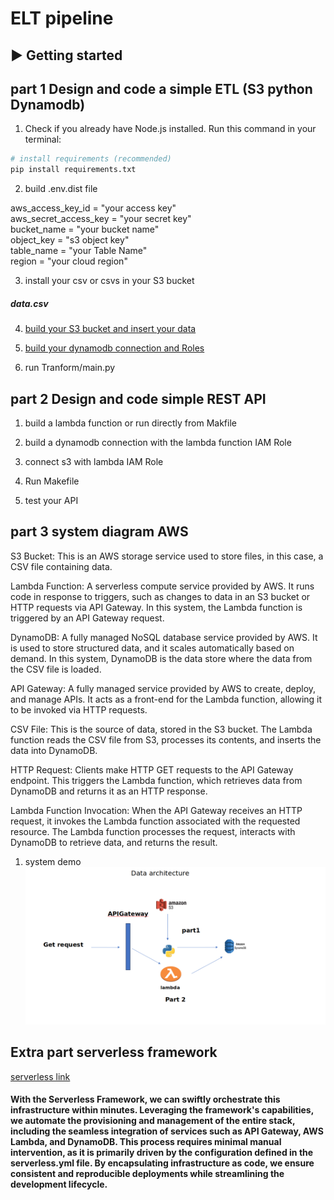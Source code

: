 
# ELT pipeline
## ▶️ Getting started

## part 1 Design and code a simple ETL (S3 python Dynamodb)

1. Check if you already have Node.js installed. Run this command in your terminal:

```bash
# install requirements (recommended)
pip install requirements.txt
```
2. build .env.dist file

aws_access_key_id = "your access key" <br>
aws_secret_access_key = "your secret key" <br>
bucket_name = "your bucket name" <br>
object_key = "s3 object key" <br>
table_name = "your Table Name" <br>
region = "your cloud region" <br>

3. install your csv or csvs in your S3 bucket 

<h5> data.csv </h5>

4. [build your S3 bucket and insert your data](https://aws.amazon.com/s3/)

5. [build your dynamodb connection and Roles](https://aws.amazon.com/dynamodb/)

6. run Tranform/main.py

## part 2 Design and code simple REST API 

1. build a lambda function or run directly from Makfile

2. build a dynamodb connection with the lambda function IAM Role

3. connect s3 with lambda IAM Role

4. Run Makefile 

5. test your API

## part 3 system diagram  AWS

S3 Bucket: This is an AWS storage service used to store files, in this case, a CSV file containing data.<br>

Lambda Function: A serverless compute service provided by AWS. It runs code in response to triggers, such as changes to data in an S3 bucket or HTTP requests via API Gateway. In this system, the Lambda function is triggered by an API Gateway request.<br>

DynamoDB: A fully managed NoSQL database service provided by AWS. It is used to store structured data, and it scales automatically based on demand. In this system, DynamoDB is the data store where the data from the CSV file is loaded.<br>

API Gateway: A fully managed service provided by AWS to create, deploy, and manage APIs. It acts as a front-end for the Lambda function, allowing it to be invoked via HTTP requests.<br>

CSV File: This is the source of data, stored in the S3 bucket. The Lambda function reads the CSV file from S3, processes its contents, and inserts the data into DynamoDB.<br>

HTTP Request: Clients make HTTP GET requests to the API Gateway endpoint. This triggers the Lambda function, which retrieves data from DynamoDB and returns it as an HTTP response.<br>

Lambda Function Invocation: When the API Gateway receives an HTTP request, it invokes the Lambda function associated with the requested resource. The Lambda function processes the request, interacts with DynamoDB to retrieve data, and returns the result.<br>

1. system demo
![Alt Text](architecture.png)

## Extra part  serverless framework

[serverless link](https://www.serverless.com/)

<h4>
With the Serverless Framework, we can swiftly orchestrate this infrastructure within minutes. Leveraging the framework's capabilities, we automate the provisioning and management of the entire stack, including the seamless integration of services such as API Gateway, AWS Lambda, and DynamoDB. This process requires minimal manual intervention, as it is primarily driven by the configuration defined in the serverless.yml file. By encapsulating infrastructure as code, we ensure consistent and reproducible deployments while streamlining the development lifecycle.
</h4>